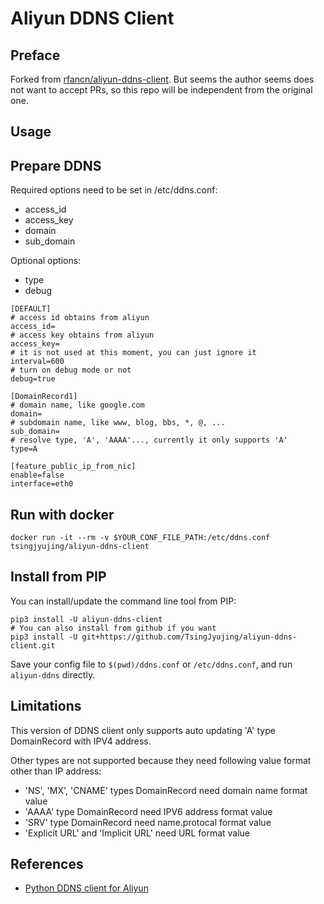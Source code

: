 # Aliyun DDNS Client

## Preface

Forked from [rfancn/aliyun-ddns-client](https://github.com/rfancn/aliyun-ddns-client).
But seems the author seems does not want to accept PRs, so this repo will be independent from the original one.

## Usage

## Prepare DDNS

Required options need to be set in /etc/ddns.conf:
* access_id
* access_key
* domain
* sub_domain

Optional options:
* type
* debug

```
[DEFAULT]
# access id obtains from aliyun
access_id=
# access key obtains from aliyun
access_key=
# it is not used at this moment, you can just ignore it
interval=600
# turn on debug mode or not
debug=true

[DomainRecord1]
# domain name, like google.com
domain=
# subdomain name, like www, blog, bbs, *, @, ...
sub_domain=
# resolve type, 'A', 'AAAA'..., currently it only supports 'A'
type=A

[feature_public_ip_from_nic]
enable=false
interface=eth0
```

## Run with docker

```shell
docker run -it --rm -v $YOUR_CONF_FILE_PATH:/etc/ddns.conf tsingjyujing/aliyun-ddns-client
```

## Install from PIP

You can install/update the command line tool from PIP:

```shell
pip3 install -U aliyun-ddns-client
# You can also install from github if you want
pip3 install -U git+https://github.com/TsingJyujing/aliyun-ddns-client.git
```

Save your config file to `$(pwd)/ddns.conf` or `/etc/ddns.conf`, and run `aliyun-ddns` directly.

## Limitations

This version of DDNS client only supports auto updating 'A' type DomainRecord with IPV4 address.

Other types are not supported because they need following value format other than IP address:
- 'NS', 'MX', 'CNAME' types DomainRecord need domain name format value
- 'AAAA' type DomainRecord need IPV6 address format value
- 'SRV' type DomainRecord need name.protocal format value
- 'Explicit URL' and 'Implicit  URL' need URL format value

## References

- [Python DDNS client for Aliyun](http://www.hdget.com/aliyun-ddns-client)
